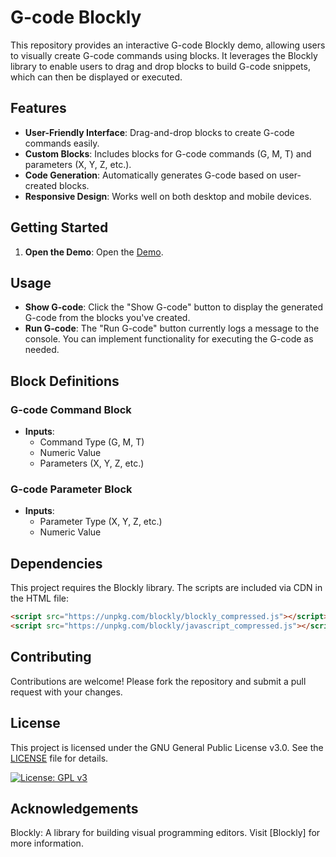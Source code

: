 # G-code Blockly

This repository provides an interactive G-code Blockly demo, allowing users to visually create G-code commands using blocks. It leverages the Blockly library to enable users to drag and drop blocks to build G-code snippets, which can then be displayed or executed.

## Features

- **User-Friendly Interface**: Drag-and-drop blocks to create G-code commands easily.
- **Custom Blocks**: Includes blocks for G-code commands (G, M, T) and parameters (X, Y, Z, etc.).
- **Code Generation**: Automatically generates G-code based on user-created blocks.
- **Responsive Design**: Works well on both desktop and mobile devices.

## Getting Started

1. **Open the Demo**:
   Open the [Demo]().

## Usage

- **Show G-code**: Click the "Show G-code" button to display the generated G-code from the blocks you've created.
- **Run G-code**: The "Run G-code" button currently logs a message to the console. You can implement functionality for executing the G-code as needed.

## Block Definitions

### G-code Command Block

- **Inputs**:
  - Command Type (G, M, T)
  - Numeric Value
  - Parameters (X, Y, Z, etc.)

### G-code Parameter Block

- **Inputs**:
  - Parameter Type (X, Y, Z, etc.)
  - Numeric Value

## Dependencies

This project requires the Blockly library. The scripts are included via CDN in the HTML file:

```html
<script src="https://unpkg.com/blockly/blockly_compressed.js"></script>
<script src="https://unpkg.com/blockly/javascript_compressed.js"></script>
```

## Contributing
Contributions are welcome! Please fork the repository and submit a pull request with your changes.

## License
This project is licensed under the GNU General Public License v3.0. See the [LICENSE](LICENSE) file for details.

[![License: GPL v3](https://img.shields.io/badge/License-GPLv3-blue.svg)](https://www.gnu.org/licenses/gpl-3.0)

## Acknowledgements
Blockly: A library for building visual programming editors. Visit [Blockly] for more information.
